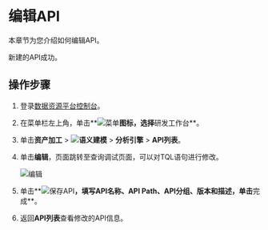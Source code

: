 # 编辑API

本章节为您介绍如何编辑API。

新建的API成功。

## 操作步骤

1.  登录[数据资源平台控制台](https://dataq.console.aliyun.com)。

2.  在菜单栏左上角，单击**![菜单](https://static-aliyun-doc.oss-accelerate.aliyuncs.com/assets/img/zh-CN/6504337061/p188771.png)**图标，选择**研发工作台**。

3.  单击**资产加工** \> **![语义建模](https://static-aliyun-doc.oss-accelerate.aliyuncs.com/assets/img/zh-CN/1290330161/p208848.png)** \> **分析引擎** \> **API列表**。

4.  单击**编辑**，页面跳转至查询调试页面，可以对TQL语句进行修改。

    ![编辑](https://static-aliyun-doc.oss-accelerate.aliyuncs.com/assets/img/zh-CN/8607160161/p217592.png)

5.  单击**![保存API](https://static-aliyun-doc.oss-accelerate.aliyuncs.com/assets/img/zh-CN/5223117951/p128581.png)**，填写API名称、API Path、API分组、版本和描述，单击**完成**。

6.  返回**API列表**查看修改的API信息。


